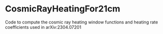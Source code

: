 # CosmicRayHeatingFor21cm
Code to compute the cosmic ray heating window functions and heating rate coefficients used in arXiv:2304.07201
